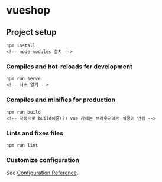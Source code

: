 # vueshop

## Project setup
```
npm install
<!-- node-modules 설치 -->
```

### Compiles and hot-reloads for development
```
npm run serve
<!-- 서버 열기 -->
```

### Compiles and minifies for production
```
npm run build
<!-- 자동으로 build해줌(?) vue 자체는 브라우저에서 실행이 안됨 -->
```

### Lints and fixes files
```
npm run lint
```

### Customize configuration
See [Configuration Reference](https://cli.vuejs.org/config/).
